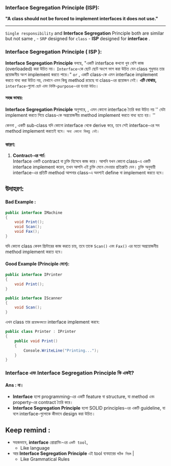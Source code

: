 
### **Interface Segregation Principle (ISP):**

**"A class should not be forced to implement interfaces it does not use."**

---
`Single responsibility` and **Interface  Segregation**  Principle both are similar but not  same , 
			- `SRP` designed for `class`
			- **ISP** designed for **interface** .

### **Interface Segregation Principle ( ISP ):**

**Interface Segregation Principle** বলছে, 
							"একটি interface কখনো খুব বেশি কাজ (overloaded) করা উচিত নয়। `Interface`-কে ছোট ছোট অংশে ভাগ করা উচিত যেন class শুধুমাত্র তার প্রয়োজনীয় অংশ implement করতে পারে।"
`or`
,
								একটি class-কে এমন interface implement করতে বাধ্য করা উচিত নয়, যেখানে এমন কিছু method রয়েছে যা class-এর প্রয়োজন নেই। 
**এটি বোঝায়,** 
		`interface`-গুলো `ছোট` এবং
	    `নির্দিষ্ট`-`purpose`-এর হওয়া `উচিত`।
	    

#### সহজ ভাষায়:
**Interface Segregation Principle** অনুসারে,
,
			এমন কোনো interface তৈরি করা উচিত নয়
							''	যেটা implement করতে গিয়ে class-কে অপ্রয়োজনীয় method implement করতে বাধ্য হতে হয়। ''
				
কেননা , একটি sub-class যদি কোনো interface থেকে derive করে,
		তবে সেই interface-এর সব method implement করতেই হবে। `অন্য কোনো বিকল্প নেই।`

### **কারণ:**

1. **Contract-এর শর্ত:**  
    Interface একটি contract বা চুক্তি হিসেবে কাজ করে। আপনি যখন কোনো class-এ একটি interface implement করেন, তখন আপনি এই চুক্তি মেনে নেওয়ার প্রতিশ্রুতি দেন। চুক্তি অনুযায়ী interface-এর প্রতিটি method আপনার class-এ অবশ্যই define বা implement করতে হবে।

## উদাহরণ:

#### Bad Example :
```cs
public interface IMachine
{
    void Print();
    void Scan();
    void Fax();
}

```

যদি কোনো class কেবল প্রিন্টারের কাজ করতে চায়, 
				তবে তাকে `Scan()` এবং `Fax()` এর মতো অপ্রয়োজনীয় method implement করতে হবে।

#### Good Example (Principle মেনে):
```cs
public interface IPrinter
{
    void Print();
}

public interface IScanner
{
    void Scan();
}

```

এখন class তার `প্রয়োজনমতো` interface implement করবে:
```cs
public class Printer : IPrinter
{
    public void Print() 
    {
        Console.WriteLine("Printing...");
    }
}

```

### Interface এবং Interface Segregation Principle কি একই?
#### Ans : না।

- **Interface** হলো programming-এর একটি feature বা structure, যা method এবং property-এর contract তৈরি করে।
- **Interface Segregation Principle** হলো SOLID principles-এর একটি guideline, যা বলে interface-গুলোকে কীভাবে design করা উচিত।

## Keep remind : 
 - সহজভাবে, **interface** প্রোগ্রামিং-এর `একটি tool`,
	 - Like language 
  - আর **Interface Segregation Principle** এই tool ব্যবহারের `সঠিক নিয়ম` | 
	- Like  Grammatical Rules 
  